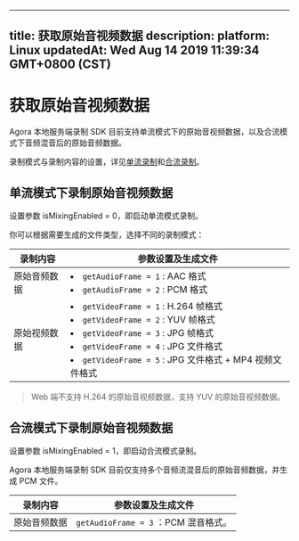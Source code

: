 
---
title: 获取原始音视频数据
description: 
platform: Linux
updatedAt: Wed Aug 14 2019 11:39:34 GMT+0800 (CST)
---
# 获取原始音视频数据
Agora 本地服务端录制 SDK 目前支持单流模式下的原始音视频数据，以及合流模式下音频混音后的原始音频数据。

录制模式与录制内容的设置，详见[单流录制](../../cn/Recording/individual_recording.md)和[合流录制](../../cn/Recording/composite_recording.md)。

## 单流模式下录制原始音视频数据

设置参数 isMixingEnabled = 0，即启动单流模式录制。 

你可以根据需要生成的文件类型，选择不同的录制模式：

| **录制内容**        | 参数设置及生成文件                                           |
| ------------------- | ------------------------------------------------------------ |
| 原始音频数据          | <li>`getAudioFrame = 1` : AAC 格式<li>`getAudioFrame = 2` : PCM 格式 |
| 原始视频数据          | <li>`getVideoFrame = 1` : H.264 帧格式<li>`getVideoFrame = 2` : YUV 帧格式<li>`getVideoFrame = 3` : JPG 帧格式<li>`getVideoFrame = 4` : JPG 文件格式 <li>`getVideoFrame = 5` : JPG 文件格式 + MP4 视频文件格式|

> Web 端不支持 H.264 的原始音视频数据，支持 YUV 的原始音视频数据。

## 合流模式下录制原始音视频数据
	
设置参数 isMixingEnabled = 1，即启动合流模式录制。 

Agora 本地服务端录制 SDK 目前仅支持多个音频流混音后的原始音频数据，并生成 PCM 文件。

| **录制内容**        | 参数设置及生成文件                                           |
| ------------------- | ------------------------------------------------------------ |
| 原始音频数据          | `getAudioFrame = 3` ：PCM 混音格式。 |



